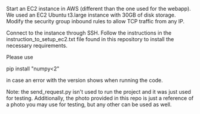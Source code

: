 Start an EC2 instance in AWS (different than the one used for the webapp). We used an EC2 Ubuntu t3.large instance with 30GB of disk storage. Modify the security group inbound rules to allow TCP traffic from any IP.

Connect to the instance through SSH. Follow the instructions in the instruction_to_setup_ec2.txt file found in this repository to install the necessary requirements.

Please use 

pip install "numpy<2"

in case an error with the version shows when running the code.


Note: the send_request.py isn't used to run the project and it was just used for testing. Additionally, the photo provided in this repo is just a reference of a photo you may use for testing, but any other can be used as well.
